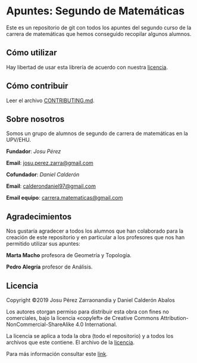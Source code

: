 # Apuntes: Segundo de Matemáticas
Este es un repositorio de git con todos los apuntes del segundo curso de la carrera de matemáticas que hemos conseguido recopilar algunos alumnos.

## Cómo utilizar
Hay libertad de usar esta librería de acuerdo con nuestra  [licencia](https://github.com/Apuntes-Matematicas/carrera-mate-2/blob/master/LICENSE).

## Cómo contribuir
Leer el archivo [CONTRIBUTING.md](https://github.com/CauchyNewton/carrera-mate-2/blob/master/CONTRIBUTING.md).

## Sobre nosotros
Somos un grupo de alumnos de segundo de carrera de matemáticas en la UPV/EHU.

__Fundador__: _Josu Pérez_

__Email__:    josu.perez.zarra@gmail.com

__Cofundador__: _Daniel Calderón_

__Email__:   calderondaniel97@gmail.com

__Email equipo__: carrera.matematicas@gmail.com

## Agradecimientos
Nos gustaría agradecer a todos los alumnos que han colaborado para la creación de este repositorio y en particular a los profesores que nos han permitido utilizar sus apuntes:

__Marta Macho__ profesora de Geometría y Topología.

__Pedro Alegría__ profesor de Análisis.

## Licencia
Copyright ©2019 Josu Pérez Zarraonandia y Daniel Calderón Abalos

Los autores otorgan permiso para distribuir esta obra con fines no
comerciales, bajo la licencia «copyleft» de Creative Commons
Attribution-NonCommercial-ShareAlike 4.0 International.

La licencia se aplica a toda la obra (todo el repositorio) y a todos los archivos que este contiene. El archivo de la [licencia](https://github.com/Apuntes-Matematicas/carrera-mate-2/blob/master/LICENSE).

Para más información consultar este [link](http://creativecommons.org/licenses/by-nc-sa/4.0/legalcode).
